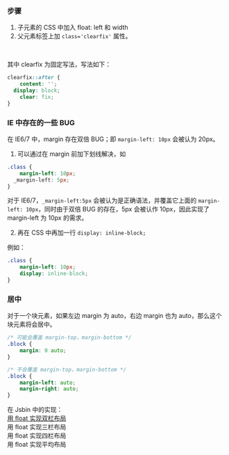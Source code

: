 <a name="pnQyf"></a>
### 步骤
1. 子元素的 CSS 中加入 float: left 和 width
1. 父元素标签上加 `class='clearfix'` 属性。

​

其中 clearfix 为固定写法，写法如下：
```css
clearfix::after {
	content: '';
  display: block;
 	clear: fix; 
}
```
<a name="ria35"></a>
### IE 中存在的一些 BUG
在 IE6/7 中，margin 存在双倍 BUG；即 `margin-left: 10px` 会被认为 20px。

1. 可以通过在 margin 前加下划线解决，如
```css
.class {
	margin-left: 10px;
  _margin-left: 5px;
}
```
对于 IE6/7，`_margin-left:5px` 会被认为是正确语法，并覆盖它上面的 `margin-left: 10px`，同时由于双倍 BUG 的存在，5px 会被认作 10px，因此实现了 margin-left 为 10px 的需求。

2. 再在 CSS 中再加一行 `display: inline-block;`

例如：
```css
.class {
	margin-left: 10px;
	display: inline-block; 
}
```
<a name="Uk3j4"></a>
### 居中
对于一个块元素，如果左边 margin 为 auto，右边 margin 也为 auto，那么这个块元素将会居中。
```css
/* 可能会覆盖 margin-top，margin-bottom */
.block {
	margin: 0 auto;
}

/* 不会覆盖 margin-top，margin-bottom */
.block {
	margin-left: auto;
 	margin-right: auto;
}
```
在 Jsbin 中的实现：<br />[用 float 实现双栏布局](https://jsbin.com/pivevonixu/edit?html,css,output)​<br />用 float 实现三栏布局<br />用 float 实现四栏布局<br />用 float 实现平均布局<br />​

​<br />
